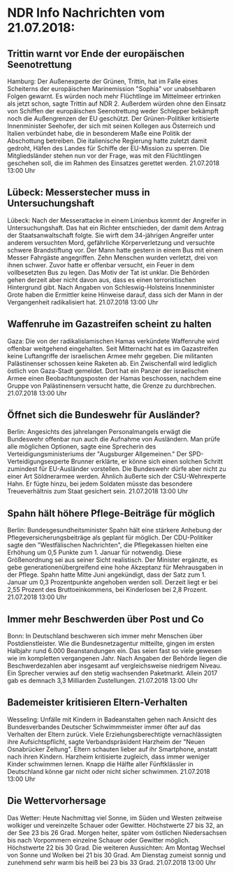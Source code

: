 # NDR Info Nachrichten vom 21.07.2018:


## Trittin warnt vor Ende der europäischen Seenotrettung
Hamburg: Der Außenexperte der Grünen, Trittin, hat im Falle eines Scheiterns der europäischen Marinemission "Sophia" vor unabsehbaren Folgen gewarnt. Es würden noch mehr Flüchtlinge im Mittelmeer ertrinken als jetzt schon, sagte Trittin auf NDR 2. Außerdem würden ohne den Einsatz von Schiffen der europäischen Seenotrettung weder Schlepper bekämpft noch die Außengrenzen der EU geschützt. Der Grünen-Politiker kritisierte Innenminister Seehofer, der sich mit seinen Kollegen aus Österreich und Italien verbündet habe, die in besonderem Maße eine Politik der Abschottung betreiben. Die italienische Regierung hatte zuletzt damit gedroht, Häfen des Landes für Schiffe der EU-Mission zu sperren. Die Mitgliedsländer stehen nun vor der Frage, was mit den Flüchtlingen geschehen soll, die im Rahmen des Einsatzes gerettet werden. 21.07.2018 13:00 Uhr 

## Lübeck: Messerstecher muss in Untersuchungshaft
Lübeck: Nach der Messerattacke in einem Linienbus kommt der Angreifer in Untersuchungshaft. Das hat ein Richter entschieden, der damit dem Antrag der Staatsanwaltschaft folgte. Sie wirft dem 34-jährigen Angreifer unter anderem versuchten Mord, gefährliche Körperverletzung und versuchte schwere Brandstiftung vor. Der Mann hatte gestern in einem Bus mit einem Messer Fahrgäste angegriffen. Zehn Menschen wurden verletzt, drei von ihnen schwer. Zuvor hatte er offenbar versucht, ein Feuer in dem vollbesetzten Bus zu legen. Das Motiv der Tat ist unklar. Die Behörden gehen derzeit aber nicht davon aus, dass es einen terroristischen Hintergrund gibt. Nach Angaben von Schleswig-Holsteins Innenminister Grote haben die Ermittler keine Hinweise darauf, dass sich der Mann in der Vergangenheit radikalisiert hat. 21.07.2018 13:00 Uhr 

## Waffenruhe im Gazastreifen scheint zu halten
Gaza: Die von der radikalislamischen Hamas verkündete Waffenruhe wird offenbar weitgehend eingehalten. Seit Mitternacht hat es im Gazastreifen keine Luftangriffe der israelischen Armee mehr gegeben. Die militanten Palästinenser schossen keine Raketen ab. Ein Zwischenfall wird lediglich östlich von Gaza-Stadt gemeldet. Dort hat ein Panzer der israelischen Armee einen Beobachtungsposten der Hamas beschossen, nachdem eine Gruppe von Palästinensern versucht hatte, die Grenze zu durchbrechen. 21.07.2018 13:00 Uhr 

## Öffnet sich die Bundeswehr für Ausländer?
Berlin: Angesichts des jahrelangen Personalmangels erwägt die Bundeswehr offenbar nun auch die Aufnahme von Ausländern. Man prüfe alle möglichen Optionen, sagte eine Sprecherin des Verteidigungsministeriums der "Augsburger Allgemeinen." Der SPD-Verteidigungsexperte Brunner erklärte, er könne sich einen solchen Schritt zumindest für EU-Ausländer vorstellen. Die Bundeswehr dürfe aber nicht zu einer Art Söldnerarmee werden. Ähnlich äußerte sich der CSU-Wehrexperte Hahn. Er fügte hinzu, bei jedem Soldaten müsste das besondere Treueverhältnis zum Staat gesichert sein. 21.07.2018 13:00 Uhr 

## Spahn hält höhere Pflege-Beiträge für möglich
Berlin: 	Bundesgesundheitsminister Spahn hält eine stärkere Anhebung der Pflegeversicherungsbeiträge als geplant für möglich. Der CDU-Politiker sagte den "Westfälischen Nachrichten", die Pflegekassen hielten eine Erhöhung um 0,5 Punkte zum 1. Januar für notwendig. Diese Größenordnung sei aus seiner Sicht realistisch. Der Minister ergänzte, es gebe generationenübergreifend eine hohe Akzeptanz für Mehrausgaben in der Pflege. Spahn hatte Mitte Juni angekündigt, dass der Satz zum 1. Januar um 0,3 Prozentpunkte angehoben werden soll. Derzeit liegt er bei 2,55 Prozent des Bruttoeinkommens, bei Kinderlosen bei 2,8 Prozent. 21.07.2018 13:00 Uhr 

## Immer mehr Beschwerden über Post und Co
Bonn: In Deutschland beschweren sich immer mehr Menschen über Postdienstleister. Wie die Bundesnetzagentur mitteilte, gingen im ersten Halbjahr rund 6.000 Beanstandungen ein. Das seien fast so viele gewesen wie im kompletten vergangenen Jahr. Nach Angaben der Behörde liegen die Beschwerdezahlen aber insgesamt auf vergleichsweise niedrigem Niveau. Ein Sprecher verwies auf den stetig wachsenden Paketmarkt. Allein 2017 gab es demnach 3,3 Milliarden Zustellungen. 21.07.2018 13:00 Uhr 

## Bademeister kritisieren Eltern-Verhalten
Wesseling: Unfälle mit Kindern in Badeanstalten gehen nach Ansicht des Bundesverbandes Deutscher Schwimmmeister immer öfter auf das Verhalten der Eltern zurück. Viele Erziehungsberechtigte vernachlässigten ihre Aufsichtspflicht, sagte Verbandspräsident Harzheim der "Neuen Osnabrücker Zeitung". Eltern schauten lieber auf ihr Smartphone, anstatt nach ihren Kindern. Harzheim kritisierte zugleich, dass immer weniger Kinder schwimmen lernen. Knapp die Hälfte aller Fünftklässler in Deutschland könne gar nicht oder nicht sicher schwimmen. 21.07.2018 13:00 Uhr 

## Die Wettervorhersage
Das Wetter: Heute Nachmittag viel Sonne, im Süden und Westen zeitweise wolkiger und vereinzelte Schauer oder Gewitter. Höchstwerte 27 bis 32, an der See 23 bis 26 Grad. Morgen heiter, später vom östlichen Niedersachsen bis nach Vorpommern einzelne Schauer oder Gewitter möglich. Höchstwerte 22 bis 30 Grad. Die weiteren Aussichten: Am Montag Wechsel von Sonne und Wolken bei 21 bis 30 Grad. Am Dienstag zumeist sonnig und zunehmend sehr warm bis heiß bei 23 bis 33 Grad. 21.07.2018 13:00 Uhr 
